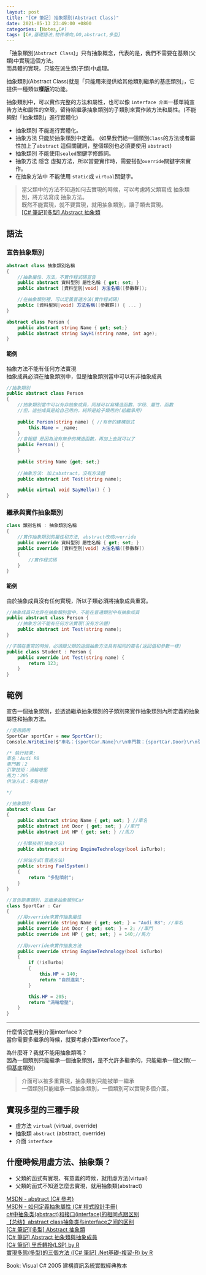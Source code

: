```yaml
---
layout: post
title: "[C# 筆記] 抽象類別(Abstract Class)"
date: 2021-05-13 23:49:00 +0800
categories: [Notes,C#]
tags: [C#,基礎語法,物件導向,OO,abstract,多型]
---
```



「抽象類別(`Abstract Class`)」只有抽象概念，代表的是，我們不需要在基類(父類)中實現這個方法。        
而具體的實現，只能在派生類(子類)中處理。


抽象類別(Abstract Class)就是「只能用來提供給其他類別繼承的基底類別」，它提供一種類似**樣版**的功能。

抽象類別中，可以實作完整的方法和屬性，也可以像 `interface 介面`一樣單純宣告方法和屬性的空殼，留待給繼承抽象類別的子類別來實作該方法和屬性。(不能夠對「抽象類別」進行實體化)        

- 抽象類別 不能進行實體化。
- 抽象方法 只能於抽象類別中定義。
(如果我們給一個類別`Class`的方法或者屬性加上了`abstract` 這個關鍵詞，整個類別也必須要使用 `abstract`)
- 抽象類別 不能使用`sealed`關鍵字修飾詞。
- 抽象方法 隱含 虛擬方法，所以當要實作時，需要搭配`override`關鍵字來實作。
- 在抽象方法中 不能使用 `static`或 `virtual`關鍵字。


> 當父類中的方法不知道如何去實現的時候，可以考慮將父類寫成 抽象類別，將方法寫成 抽象方法。      
> 既然不能實現，就不要實現，就用抽象類別，讓子類去實現。        
> [[C# 筆記][多型] Abstract 抽象類](https://riivalin.github.io/posts/2011/01/abstract/)


## 語法

### 宣告抽象類別
```c#
abstract class 抽象類別名稱
{
    //抽象屬性、方法，不實作程式碼宣告
    public abstract 資料型別 屬性名稱 { get; set; }
    public abstract [資料型別|void] 方法名稱([參數群]);

    //在抽象類別裡，可以定義普通方法(實作程式碼)
    public [資料型別|void] 方法名稱([參數群]) { ... }
}
```

```c#
abstract class Person {
    public abstract string Name { get; set;}
    public abstract string SayHi(string name, int age);
}
```

#### 範例

抽象方法不能有任何方法實現      
抽象成員必須在抽象類別中，但是抽象類別當中可以有非抽象成員      

```c#
//抽象類別
public abstract class Person 
{
    //抽象類別當中可以有非抽象成員，同樣可以寫構造函數、字段、屬性、函數
    //但，這些成員是給自己用的，純粹是給子類用的(給繼承用)
    
    public Person(string name) { //有參的建構函式
        this.Name = _name;
    }
    //會報錯 是因為沒有無參的構造函數，再加上去就可以了
    public Person() {
    }
    
    public string Name {get; set;}
     
    //抽象方法: 加上abstract，沒有方法體
    public abstract int Test(string name);

    public virtual void SayHello() { }
}
```

### 繼承與實作抽象類別

```c#
class 類別名稱 : 抽象類別名稱
{
    //實作抽象類別的屬性和方法, abstract改成override
    public override 資料型別 屬性名稱 { get; set; }
    public override [資料型別|void] 方法名稱([參數群])
    {
        //實作程式碼
    }
}
```

#### 範例
由於抽象成員沒有任何實現，所以子類必須將抽象成員重寫。

```c#
//抽象成員只允許在抽象類別當中，不能在普通類別中有抽象成員
public abstract class Person {
    //抽象方法不能有任何方法實現(沒有方法體)
    public abstract int Test(string name);
}

//子類在重寫的時候，必須跟父類的這個抽象方法具有相同的簽名(返回值和參數一樣)
public class Student : Person {
    public override int Test(string name) {
        return 123;
    }
}
```

## 範例

宣告一個抽象類別，並透過繼承抽象類別的子類別來實作抽象類別內所定義的抽象屬性和抽象方法。

```c#
//使用調用
SportCar sportCar = new SportCar();
Console.WriteLine($"車名：{sportCar.Name}\r\n車門數：{sportCar.Door}\r\n引擎技術：{sportCar.EngineTechnology(true)}\r\n馬力：{sportCar.HP}\r\n供油方式：{sportCar.FuelSystem}");

/* 執行結果:
車名：Audi R8
車門數：2
引擎技術：渦輪增壓
馬力：205
供油方式：多點噴射

*/

//抽象類別
abstract class Car
{
	public abstract string Name { get; set; } //車名
	public abstract int Door { get; set; } //車門
	public abstract int HP { get; set; } //馬力
	
	//引擎技術(抽象方法)
	public abstract string EngineTechnology(bool isTurbo); 
	
	//供油方式(普通方法)
	public string FuelSystem()
	{
		return "多點噴射";
	}
}

//宣告跑車類別，並繼承抽象類別Car
class SportCar : Car
{
    //用override來實作抽象屬性
    public override string Name { get; set; } = "Audi R8"; //車名
    public override int Door { get; set; } = 2; //車門
    public override int HP { get; set; } = 140;//馬力
    
    //用override來實作抽象方法
    public override string EngineTechnology(bool isTurbo)
    {
        if (!isTurbo)
        {
            this.HP = 140;
            return "自然進氣";
        }

        this.HP = 205;
        return "渦輪增壓";
    }
}
```

---

什麼情況會用到介面interface？       
當你需要多繼承的時候，就要考慮介面interface了。

為什麼呀？我就不能用抽象類嗎？      
因為一個類別只能繼承一個抽象類別，是不允許多繼承的，只能繼承一個父類(一個基底類別)    

> 介面可以被多重實現，抽象類別只能被單一繼承        
> 一個類別只能繼承一個抽象類別，一個類別可以實現多個介面。  


## 實現多型的三種手段

- 虛方法 `virtual` (virtual, override)
- 抽象類 `abstract` (abstract, override)
- 介面 `interface`

## 什麼時候用虛方法、抽象類？

- 父類的函式有實現、有意義的時候，就用虛方法(virtual)
- 父類的函式不知道怎麼去實現，就用抽象類(abstract)



[MSDN - abstract (C# 參考)](https://learn.microsoft.com/zh-tw/dotnet/csharp/language-reference/keywords/abstract)       
[MSDN - 如何定義抽象屬性 (C# 程式設計手冊)](https://learn.microsoft.com/zh-tw/dotnet/csharp/programming-guide/classes-and-structs/how-to-define-abstract-properties)     
[c#中抽象类(abstract)和接口(interface)的相同点跟区别](https://blog.csdn.net/lidandan2016/article/details/78831865)   
[【总结】abstract class抽象类与interface之间的区别](https://blog.csdn.net/u012556994/article/details/81563255)      
[[C# 筆記][多型] Abstract 抽象類](https://riivalin.github.io/posts/2011/01/abstract/)      
[[C# 筆記] Abstract 抽象類與抽象成員](https://riivalin.github.io/posts/2010/01/r-csharp-note-16/)   
[[C# 筆記] 里氏轉換(LSP)  by R](https://riivalin.github.io/posts/2011/01/lsp/)    
[實現多態(多型)的三個方法 ([C# 筆記] .Net基礎-複習-R)  by R](https://riivalin.github.io/posts/2011/02/r-cshap-notes-3/#6多態多型)       
    


Book: Visual C# 2005 建構資訊系統實戰經典教本    